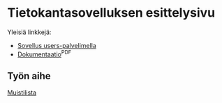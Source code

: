 # Tietokantasovelluksen esittelysivu

Yleisiä linkkejä:

* [Sovellus users-palvelimella](http://hojahoja.users.cs.helsinki.fi/muistilista/)
* [Dokumentaatio](https://github.com/hojahoja/tsoha-muistilista/blob/master/doc/dokumentaatio.pdf)<sup>PDF</sup>

## Työn aihe

[Muistilista](http://advancedkittenry.github.io/suunnittelu_ja_tyoymparisto/aiheet/Muistilista.html) 
